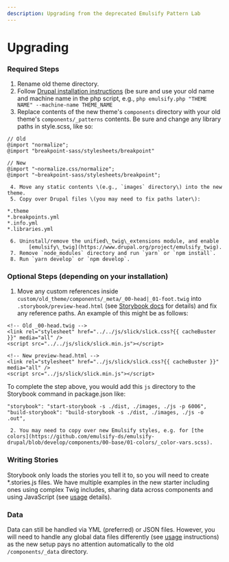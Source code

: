 ```yaml
---
description: Upgrading from the deprecated Emulsify Pattern Lab
---
```


# Upgrading

### Required Steps

1. Rename old theme directory.
2. Follow [Drupal installation instructions](design-system.md#drupal-installation) \(be sure and use your old name and machine name in the php script, e.g., `php emulsify.php "THEME NAME" --machine-name THEME_NAME`
3. Replace contents of the new theme's `components` directory with your old theme's `components/_patterns` contents. Be sure and change any library paths in style.scss, like so:

```text
// Old
@import "normalize";
@import "breakpoint-sass/stylesheets/breakpoint"

// New
@import "~normalize.css/normalize";
@import "~breakpoint-sass/stylesheets/breakpoint";
```

     4. Move any static contents \(e.g., `images` directory\) into the new theme.  
     5. Copy over Drupal files \(you may need to fix paths later\):

```text
*.theme
*.breakpoints.yml
*.info.yml
*.libraries.yml
```

     6. Uninstall/remove the unified\_twig\_extensions module, and enable            
           [emulsify\_twig](https://www.drupal.org/project/emulsify_twig).  
     7. Remove `node_modules` directory and run `yarn` or `npm install`.  
     8. Run `yarn develop` or `npm develop`.

### Optional Steps \(depending on your installation\)

1. Move any custom references inside `custom/old_theme/components/_meta/_00-head|_01-foot.twig` into `.storybook/preview-head.html` \(see [Storybook docs](https://storybook.js.org/docs/configurations/add-custom-head-tags/) for details\) and fix any reference paths. An example of this might be as follows:

```text
<!-- Old _00-head.twig -->
<link rel="stylesheet" href="../../js/slick/slick.css?{{ cacheBuster }}" media="all" />
<script src="../../js/slick/slick.min.js"></script>

<!-- New preview-head.html -->
<link rel="stylesheet" href="../js/slick/slick.css?{{ cacheBuster }}" media="all" />
<script src="../js/slick/slick.min.js"></script>
```

To complete the step above, you would add this `js` directory to the Storybook command in package.json like:

```text
"storybook": "start-storybook -s ./dist, ./images, ./js -p 6006",
"build-storybook": "build-storybook -s ./dist, ./images, ./js -o .out",
```

     2. You may need to copy over new Emulsify styles, e.g. for [the colors](https://github.com/emulsify-ds/emulsify-drupal/blob/develop/components/00-base/01-colors/_color-vars.scss).

### Writing Stories

Storybook only loads the stories you tell it to, so you will need to create \*.stories.js files. We have multiple examples in the new starter including ones using complex Twig includes, sharing data across components and using JavaScript \(see [usage](../usage/writing-stories.md) details\).

### Data

Data can still be handled via YML \(preferred\) or JSON files. However, you will need to handle any global data files differently \(see [usage](../usage/writing-stories.md) instructions\) as the new setup pays no attention automatically to the old `/components/_data` directory.

